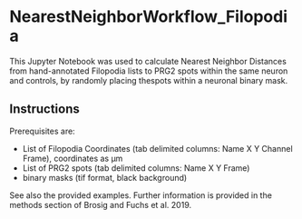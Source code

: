 # NearestNeighborWorkflow_Filopodia

This Jupyter Notebook was used to calculate Nearest Neighbor Distances from hand-annotated Filopodia lists to PRG2 spots within the same neuron and controls, by randomly placing thespots within a neuronal binary mask. 

Instructions
-------

Prerequisites are: 
- List of Filopodia Coordinates (tab delimited columns: Name	X	Y	Channel	Frame), coordinates as µm
- List of PRG2 spots (tab delimited columns: Name	X	Y	Frame)
- binary masks (tif format, black background) 

See also the provided examples. Further information is provided in the methods section of Brosig and Fuchs et al. 2019.
